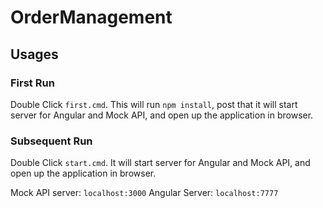 # OrderManagement

## Usages

### First Run
Double Click `first.cmd`.
This will run `npm install`, post that it will start server for Angular and Mock API, and open up the application in browser.

### Subsequent Run
Double Click `start.cmd`.
It will start server for Angular and Mock API, and open up the application in browser.

Mock API server: `localhost:3000`
Angular Server: `localhost:7777`
